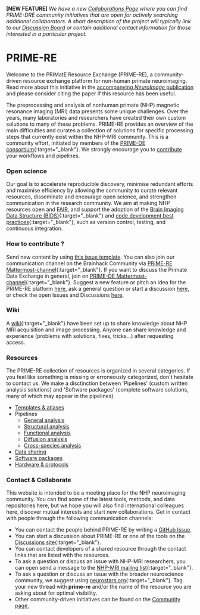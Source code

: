 **[NEW FEATURE]** *We have a new [Collaborations Page](collaborate.md) where you can find PRIME-DRE community initiatives that are open for octively searching additional collaborators. A short description of the project will typically link to our [Discussion Board](https://github.com/PRIME-RE/prime-re.github.io/discussions/categories/collaborations) or contain additional contact information for those interested in a particular project.*

# PRIME-RE
Welcome to the PRIMatE Resource Exchange (PRIME-RE), a community-driven resource exchange platform for non-human primate neuroimaging. Read more about this initiative in the [accompanying *NeuroImage* publication](https://doi.org/10.1016/j.neuroimage.2020.117519) and please consider citing the paper if this resource has been useful.

The preprocessing and analysis of nonhuman primate (NHP) magnetic resonance imaging (MRI) data presents some unique challenges. Over the years, many laboratories and researchers have created their own custom solutions to many of these problems. PRIME-RE provides an overview of the main difficulties and curates a collection of solutions for specific processing steps that currently exist within the NHP-MRI community. This is a community effort, initiated by members of the [PRIME-DE consortium](http://fcon_1000.projects.nitrc.org/indi/indiPRIME.html){:target="_blank"}. We strongly encourage you to [contribute](contribute.md) your workflows and pipelines.     

### Open science
Our goal is to accelerate reproducible discovery, minimise redundant efforts and maximise efficiency by allowing the community to curate relevant resources, disseminate and encourage open science, and strengthen communication in the research community. We aim at making NHP resources open and [FAIR](https://doi.org/10.1038/sdata.2016.18), and support the adoption of the [Brain Imaging Data Structure (BIDS)](https://doi.org/10.1038/sdata.2016.44){:target="_blank"} and [code development best practices](https://doi.org/10.1038/nn.4550){:target="_blank"}, such as version control, testing, and continuous integration.

### How to contribute ?
Send new content by using [this issue template](https://github.com/PRIME-RE/prime-re.github.io/issues/new?assignees=&labels=new-resource&template=new-resource.md&title=%3CResource+Name%3E). You can also join our communication channel on the Brainhack Community via [PRIME-RE Mattermost-channel](https://mattermost.brainhack.org/brainhack/channels/compmri_resourcehub){:target="_blank"}. If you want to discuss the Primate Data Exchange in general, join on [PRIME-DE Mattermost-channel](https://mattermost.brainhack.org/brainhack/channels/prime-de){:target="_blank"}. Suggest a new feature or pitch an idea for the PRIME-RE platform [here](https://github.com/PRIME-RE/prime-re.github.io/issues/new?assignees=&labels=Idea&template=new-ideas.md&title=%5BIdea%5D), ask a general question or start a discussion [here](https://github.com/PRIME-RE/prime-re.github.io/issues/new?assignees=&labels=QuestionOrDiscussion&template=question-and-discussion.md&title=%5BQuestionOrDiscussion%5D), or check the open Issues and Discussions [here](https://github.com/PRIME-RE/prime-re.github.io/issues).  

### Wiki
A [wiki](https://github.com/PRIME-RE/prime-re.github.io/wiki/){:target="_blank"} have been set up to share knowledge about NHP MRI acquisition and image processing. Anyone can share knowledge and experience (problems with solutions, fixes, tricks...) after requesting access.

### Resources
The PRIME-RE collection of resources is organized in several categories. If you feel like something is missing or erroneously categorized, don't hesitate to contact us. We make a disctinction between 'Pipelines' (custom written analysis solutions) and 'Software packages' (complete software solutions, many of which may appear in the pipelines)   

- [Templates & atlases](templates_and_atlases.md)
- Pipelines
    - [General analysis](pipelines_general.md)       
    - [Structural analysis](pipelines_structural.md)
    - [Functional analysis](pipelines_fmri.md)
    - [Diffusion analysis](pipelines_diffusion.md)  
    - [Cross-species analysis](pipelines_cross-species.md)   
- [Data sharing](data_sharing.md)
- [Software packages](software_packages.md)
- [Hardware & protocols](hardware.md)

### Contact & Collaborate     
This website is intended to be a meeting place for the NHP neuroimaging community. You can find some of the latest tools, methods, and data repositories here, but we hope you will also find international colleagues here, discover mutual interests and start new collaborations. Get in contact with people through the following communication channels:    

- You can contact the people behind PRIME-RE by writing a [GitHub Issue](https://github.com/PRIME-RE/prime-re.github.io/issues/new?assignees=&labels=Contact&template=contact.md&title=[Contact]:&nbsp;%3Ctopic%3E).    
- You can start a discussion about PRIME-RE or one of the tools on the [Discussions site](https://github.com/PRIME-RE/prime-re.github.io/discussions){:target="_blank"}.    
- You can contact developers of a shared resource through the contact links that are listed with the resources.    
- To ask a question or discuss an issue with NHP-MRI researchers, you can open send a message to the [NHP-MRI mailing list](https://groups.google.com/forum/#!forum/nhp-mri){:target="_blank"}.    
- To ask a question or discuss an issue with the broader neuroscience community, we suggest using [neurostars.org](https://neurostars.org/){:target="_blank"}. Tag your new thread with **prime-re** and/or the name of the resource you are asking about for optimal visibility.
- Other community-driven initiatives can be found on the [Community page.](community.md)
